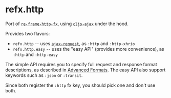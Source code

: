 # refx.http

Port of [`re-frame-http-fx`][http-fx], using [`cljs-ajax`][cljs-ajax] under the hood.

Provides two flavors:

* `refx.http` -- uses [`ajax-request`][ajax-request], as `:http` and `:http-xhrio`
* `refx.http.easy` -- uses the "easy API" (provides more convenience), as `:http` and `:http-easy`

The simple API requires you to specify full request and response format descriptions,
as described in [Advanced Formats][ajax-formats].  The easy API also support keywords
such as `:json` or `:transit`.

Since both register the `:http` fx key, you should pick one and don't use both.

[ajax-formats]: https://github.com/JulianBirch/cljs-ajax/blob/master/docs/formats.md
[ajax-request]: https://github.com/JulianBirch/cljs-ajax#ajax-request
[cljs-ajax]: https://github.com/JulianBirch/cljs-ajax
[http-fx]: https://github.com/day8/re-frame-http-fx
